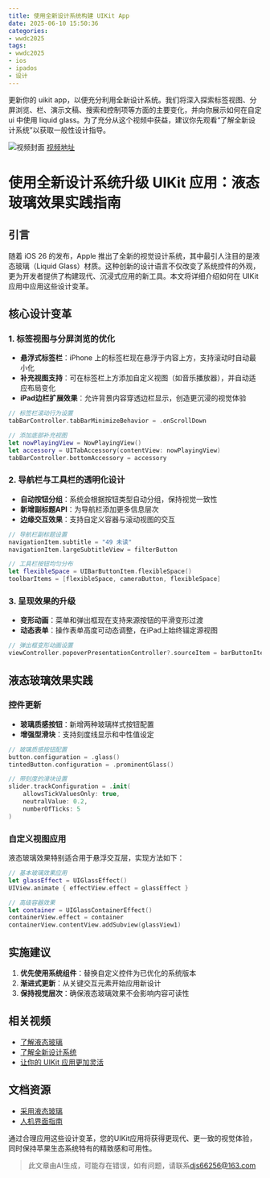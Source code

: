 ```yaml
---
title: 使用全新设计系统构建 UIKit App
date: 2025-06-10 15:50:36
categories:
- wwdc2025
tags:
- wwdc2025
- ios
- ipados
- 设计
---
```

更新你的 uikit app，以便充分利用全新设计系统。我们将深入探索标签视图、分屏浏览、栏、演示文稿、搜索和控制项等方面的主要变化，并向你展示如何在自定 ui 中使用 liquid glass。为了充分从这个视频中获益，建议你先观看“了解全新设计系统”以获取一般性设计指导。
<!--more-->

![视频封面](https://devimages-cdn.apple.com/wwdc-services/images/3055294D-836B-4513-B7B0-0BC5666246B0/10002/10002_wide_250x141_2x.jpg)
[视频地址](https://developer.apple.com/cn/videos/play/wwdc2025/284/)

# 使用全新设计系统升级 UIKit 应用：液态玻璃效果实践指南  

## 引言  
随着 iOS 26 的发布，Apple 推出了全新的视觉设计系统，其中最引人注目的是液态玻璃（Liquid Glass）材质。这种创新的设计语言不仅改变了系统控件的外观，更为开发者提供了构建现代、沉浸式应用的新工具。本文将详细介绍如何在 UIKit 应用中应用这些设计变革。  

## 核心设计变革  

### 1. 标签视图与分屏浏览的优化  
- **悬浮式标签栏**：iPhone 上的标签栏现在悬浮于内容上方，支持滚动时自动最小化  
- **补充视图支持**：可在标签栏上方添加自定义视图（如音乐播放器），并自动适应布局变化  
- **iPad边栏扩展效果**：允许背景内容穿透边栏显示，创造更沉浸的视觉体验  

```swift
// 标签栏滚动行为设置
tabBarController.tabBarMinimizeBehavior = .onScrollDown

// 添加底部补充视图
let nowPlayingView = NowPlayingView()
let accessory = UITabAccessory(contentView: nowPlayingView)
tabBarController.bottomAccessory = accessory
```

### 2. 导航栏与工具栏的透明化设计  
- **自动按钮分组**：系统会根据按钮类型自动分组，保持视觉一致性  
- **新增副标题API**：为导航栏添加更多信息层次  
- **边缘交互效果**：支持自定义容器与滚动视图的交互  

```swift
// 导航栏副标题设置
navigationItem.subtitle = "49 未读"
navigationItem.largeSubtitleView = filterButton

// 工具栏按钮均匀分布
let flexibleSpace = UIBarButtonItem.flexibleSpace()
toolbarItems = [flexibleSpace, cameraButton, flexibleSpace]
```

### 3. 呈现效果的升级  
- **变形动画**：菜单和弹出框现在支持来源按钮的平滑变形过渡  
- **动态表单**：操作表单高度可动态调整，在iPad上始终锚定源视图  

```swift
// 弹出框变形动画设置
viewController.popoverPresentationController?.sourceItem = barButtonItem
```

## 液态玻璃效果实践  

### 控件更新  
- **玻璃质感按钮**：新增两种玻璃样式按钮配置  
- **增强型滑块**：支持刻度线显示和中性值设定  

```swift
// 玻璃质感按钮配置
button.configuration = .glass()
tintedButton.configuration = .prominentGlass()

// 带刻度的滑块设置
slider.trackConfiguration = .init(
    allowsTickValuesOnly: true,
    neutralValue: 0.2,
    numberOfTicks: 5
)
```

### 自定义视图应用  
液态玻璃效果特别适合用于悬浮交互层，实现方法如下：  

```swift
// 基本玻璃效果应用
let glassEffect = UIGlassEffect()
UIView.animate { effectView.effect = glassEffect }

// 高级容器效果
let container = UIGlassContainerEffect()
containerView.effect = container
containerView.contentView.addSubview(glassView1)
```

## 实施建议  
1. **优先使用系统组件**：替换自定义控件为已优化的系统版本  
2. **渐进式更新**：从关键交互元素开始应用新设计  
3. **保持视觉层次**：确保液态玻璃效果不会影响内容可读性  

## 相关视频  
- [了解液态玻璃](https://developer.apple.com/videos/play/wwdc2025/219)  
- [了解全新设计系统](https://developer.apple.com/videos/play/wwdc2025/356)  
- [让你的 UIKit 应用更加灵活](https://developer.apple.com/videos/play/wwdc2025/282)  

## 文档资源  
- [采用液态玻璃](https://developer.apple.com/documentation/TechnologyOverviews/adopting-liquid-glass)  
- [人机界面指南](https://developer.apple.com/design/human-interface-guidelines)  

通过合理应用这些设计变革，您的UIKit应用将获得更现代、更一致的视觉体验，同时保持苹果生态系统特有的精致感和可用性。
> 此文章由AI生成，可能存在错误，如有问题，请联系[djs66256@163.com](djs66256@163.com)
